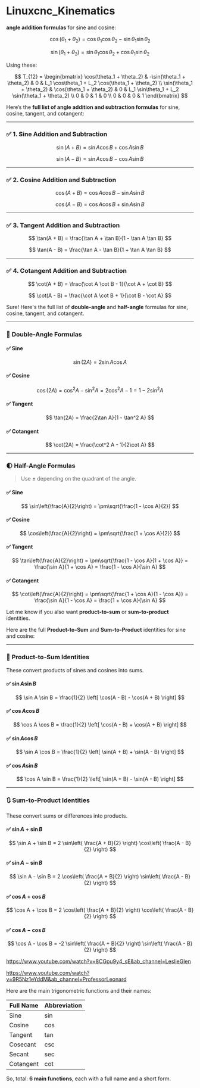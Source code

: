 # Linuxcnc_Kinematics



**angle addition formulas** for sine and cosine:

$$
\cos(\theta_1 + \theta_2) = \cos\theta_1 \cos\theta_2 - \sin\theta_1 \sin\theta_2
$$

$$
\sin(\theta_1 + \theta_2) = \sin\theta_1 \cos\theta_2 + \cos\theta_1 \sin\theta_2
$$

Using these:

$$
T_{12} =
\begin{bmatrix}
\cos(\theta_1 + \theta_2) & -\sin(\theta_1 + \theta_2) & 0 & L_1 \cos\theta_1 + L_2 \cos(\theta_1 + \theta_2) \\
\sin(\theta_1 + \theta_2) & \cos(\theta_1 + \theta_2) & 0 & L_1 \sin\theta_1 + L_2 \sin(\theta_1 + \theta_2) \\
0 & 0 & 1 & 0 \\
0 & 0 & 0 & 1
\end{bmatrix}
$$




Here’s the **full list of angle addition and subtraction formulas** for sine, cosine, tangent, and cotangent:

---

### ✅ **1. Sine Addition and Subtraction**

$$
\sin(A + B) = \sin A \cos B + \cos A \sin B
$$

$$
\sin(A - B) = \sin A \cos B - \cos A \sin B
$$

---

### ✅ **2. Cosine Addition and Subtraction**

$$
\cos(A + B) = \cos A \cos B - \sin A \sin B
$$

$$
\cos(A - B) = \cos A \cos B + \sin A \sin B
$$

---

### ✅ **3. Tangent Addition and Subtraction**

$$
\tan(A + B) = \frac{\tan A + \tan B}{1 - \tan A \tan B}
$$

$$
\tan(A - B) = \frac{\tan A - \tan B}{1 + \tan A \tan B}
$$

---

### ✅ **4. Cotangent Addition and Subtraction**

$$
\cot(A + B) = \frac{\cot A \cot B - 1}{\cot A + \cot B}
$$

$$
\cot(A - B) = \frac{\cot A \cot B + 1}{\cot B - \cot A}
$$






Sure! Here's the full list of **double-angle** and **half-angle** formulas for sine, cosine, tangent, and cotangent.

---

### 🔁 **Double-Angle Formulas**

#### ✅ Sine

$$
\sin(2A) = 2 \sin A \cos A
$$

#### ✅ Cosine

$$
\cos(2A) = \cos^2 A - \sin^2 A = 2\cos^2 A - 1 = 1 - 2\sin^2 A
$$

#### ✅ Tangent

$$
\tan(2A) = \frac{2\tan A}{1 - \tan^2 A}
$$

#### ✅ Cotangent

$$
\cot(2A) = \frac{\cot^2 A - 1}{2\cot A}
$$

---

### 🌓 **Half-Angle Formulas**

> Use ± depending on the quadrant of the angle.

#### ✅ Sine

$$
\sin\left(\frac{A}{2}\right) = \pm\sqrt{\frac{1 - \cos A}{2}}
$$

#### ✅ Cosine

$$
\cos\left(\frac{A}{2}\right) = \pm\sqrt{\frac{1 + \cos A}{2}}
$$

#### ✅ Tangent

$$
\tan\left(\frac{A}{2}\right) = \pm\sqrt{\frac{1 - \cos A}{1 + \cos A}} = \frac{\sin A}{1 + \cos A} = \frac{1 - \cos A}{\sin A}
$$

#### ✅ Cotangent

$$
\cot\left(\frac{A}{2}\right) = \pm\sqrt{\frac{1 + \cos A}{1 - \cos A}} = \frac{\sin A}{1 - \cos A} = \frac{1 + \cos A}{\sin A}
$$

Let me know if you also want **product-to-sum** or **sum-to-product** identities.





Here are the full **Product-to-Sum** and **Sum-to-Product** identities for sine and cosine:

---

### 🔁 **Product-to-Sum Identities**

These convert products of sines and cosines into sums.

#### ✅ $\sin A \sin B$

$$
\sin A \sin B = \frac{1}{2} \left[ \cos(A - B) - \cos(A + B) \right]
$$

#### ✅ $\cos A \cos B$

$$
\cos A \cos B = \frac{1}{2} \left[ \cos(A - B) + \cos(A + B) \right]
$$

#### ✅ $\sin A \cos B$

$$
\sin A \cos B = \frac{1}{2} \left[ \sin(A + B) + \sin(A - B) \right]
$$

#### ✅ $\cos A \sin B$

$$
\cos A \sin B = \frac{1}{2} \left[ \sin(A + B) - \sin(A - B) \right]
$$

---

### 🔃 **Sum-to-Product Identities**

These convert sums or differences into products.

#### ✅ $\sin A + \sin B$

$$
\sin A + \sin B = 2 \sin\left( \frac{A + B}{2} \right) \cos\left( \frac{A - B}{2} \right)
$$

#### ✅ $\sin A - \sin B$

$$
\sin A - \sin B = 2 \cos\left( \frac{A + B}{2} \right) \sin\left( \frac{A - B}{2} \right)
$$

#### ✅ $\cos A + \cos B$

$$
\cos A + \cos B = 2 \cos\left( \frac{A + B}{2} \right) \cos\left( \frac{A - B}{2} \right)
$$

#### ✅ $\cos A - \cos B$

$$
\cos A - \cos B = -2 \sin\left( \frac{A + B}{2} \right) \sin\left( \frac{A - B}{2} \right)
$$




https://www.youtube.com/watch?v=8CGpu9y4_sE&ab_channel=LeslieGlen

https://www.youtube.com/watch?v=9R5Nz1eYddM&ab_channel=ProfessorLeonard



Here are the main trigonometric functions and their names:

| Full Name | Abbreviation |
| --------- | ------------ |
| Sine      | sin          |
| Cosine    | cos          |
| Tangent   | tan          |
| Cosecant  | csc          |
| Secant    | sec          |
| Cotangent | cot          |

So, total: **6 main functions**, each with a full name and a short form.






